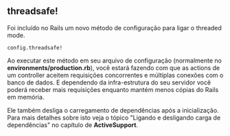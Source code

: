 ## threadsafe!

Foi incluído no Rails um novo método de configuração para ligar o threaded mode.

	config.threadsafe!

Ao executar este método em seu arquivo de configuração (normalmente no **environments/production.rb**), você estará fazendo com que as actions de um controller aceitem requisições concorrentes e múltiplas conexões com o banco de dados. E dependendo da infra-estrutura do seu servidor você poderá receber mais requisições enquanto mantém menos cópias do Rails em memória.

Ele também desliga o carregamento de dependências após a inicialização. Para mais detalhes sobre isto veja o tópico "Ligando e desligando carga de dependências" no capítulo de **ActiveSupport**.
